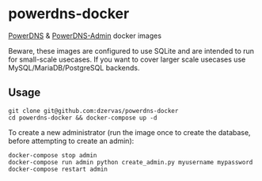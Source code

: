 # powerdns-docker
[PowerDNS](https://www.powerdns.com/) & [PowerDNS-Admin](https://github.com/ngoduykhanh/PowerDNS-Admin) docker images

Beware, these images are configured to use SQLite and are intended to run for small-scale usecases.
If you want to cover larger scale usecases use MySQL/MariaDB/PostgreSQL backends.

## Usage
```
git clone git@github.com:dzervas/powerdns-docker
cd powerdns-docker && docker-compose up -d
```

To create a new administrator (run the image once to create the database, before attempting to create an admin):
```
docker-compose stop admin
docker-compose run admin python create_admin.py myusername mypassword
docker-compose restart admin
```
